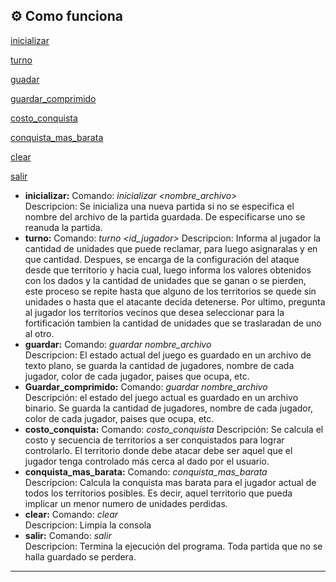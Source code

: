 ## ⚙️ Como funciona

[inicializar](Documentacion/inicializar.md)

[turno](Documentacion/turno.md)

[guadar](Documentacion/guardar.md)

[guardar_comprimido](Documentacion/guardar_comprimido.md)

[costo_conquista](Documentacion/costo_conquista.md)

[conquista_mas_barata](Documentacion/conquista_mas_barata.md)

[clear](Documentacion/clear.md)

[salir](Documentacion/salir.md)


- **inicializar:** Comando: *inicializar <nombre_archivo>*  
    Descripcion: Se inicializa una nueva partida si no se especifica el nombre del archivo de la partida guardada. De especificarse uno se reanuda la partida.
- **turno:** Comando: *turno <id_jugador>*
    Descripcion: Informa al jugador la cantidad de unidades que puede reclamar, para luego asignaralas y en que cantidad. Despues, se encarga de la configuración del ataque desde que territorio y hacia cual, luego informa los valores obtenidos con los dados y la cantidad de unidades que se ganan o se pierden, este proceso se repite hasta que alguno de los territorios se quede sin unidades o hasta que el atacante decida detenerse. Por ultimo, pregunta al jugador los territorios vecinos que desea seleccionar para la fortificación tambien la cantidad de unidades que se traslaradan de uno al otro.
- **guardar:** Comando: *guardar nombre_archivo*      
    Descripcion: El estado actual del juego es guardado en un archivo de texto plano, se guarda la cantidad de jugadores, nombre de cada jugador, color de cada jugador, paises que ocupa, etc.
- **Guardar_comprimido:** Comando: *guardar nombre_archivo*  
    Descripción: el estado del juego actual es guardado en un archivo binario. Se guarda la cantidad de jugadores, nombre de cada jugador, color de cada jugador, paises que ocupa, etc.
- **costo_conquista:** Comando: *costo_conquista <territorio>*
    Descripción: Se calcula el costo y secuencia de territorios a ser conquistados para lograr controlarlo. El territorio donde debe atacar debe ser aquel que el jugador tenga controlado más cerca al dado por el usuario. 
- **conquista_mas_barata:** Comando: *conquista_mas_barata*  
    Descripcion: Calcula la conquista mas barata para el jugador actual de todos los territorios posibles. Es decir, aquel territorio que pueda implicar un menor numero de unidades perdidas.
- **clear:** Comando: *clear*  
    Descripcion: Limpia la consola
- **salir:** Comando: *salir*  
    Descripcion: Termina la ejecución del programa. Toda partida que no se halla guardado se perdera.

---
